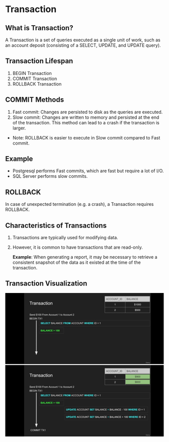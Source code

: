 # Transaction

## What is Transaction?
A Transaction is a set of queries executed as a single unit of work, such as an account deposit (consisting of a SELECT, UPDATE, and UPDATE query).

## Transaction Lifespan
1. BEGIN Transaction
2. COMMIT Transaction
3. ROLLBACK Transaction

## COMMIT Methods
1. Fast commit: Changes are persisted to disk as the queries are executed.
2. Slow commit: Changes are written to memory and persisted at the end of the transaction. This method can lead to a crash if the transaction is larger. 
  - Note: ROLLBACK is easier to execute in Slow commit compared to Fast commit.

## Example
-  Postgresql performs Fast commits, which are fast but require a lot of I/O.
-  SQL Server performs slow commits.


## ROLLBACK
In case of unexpected termination (e.g. a crash), a Transaction requires ROLLBACK.

## Characteristics of Transactions
1. Transactions are typically used for modifying data.
2. However, it is common to have transactions that are read-only.


    **Example**: When generating a report, it may be necessary to retrieve a consistent snapshot of the data as it existed at the time of the transaction.

## Transaction Visualization
![BEGIN Transaction](img/transaction_begin.jpeg)
![COMMIT Transaction](img/transaction_commit.jpeg)


